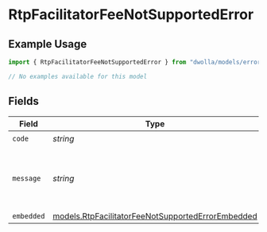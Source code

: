 # RtpFacilitatorFeeNotSupportedError

## Example Usage

```typescript
import { RtpFacilitatorFeeNotSupportedError } from "dwolla/models/errors";

// No examples available for this model
```

## Fields

| Field                                                                                                           | Type                                                                                                            | Required                                                                                                        | Description                                                                                                     | Example                                                                                                         |
| --------------------------------------------------------------------------------------------------------------- | --------------------------------------------------------------------------------------------------------------- | --------------------------------------------------------------------------------------------------------------- | --------------------------------------------------------------------------------------------------------------- | --------------------------------------------------------------------------------------------------------------- |
| `code`                                                                                                          | *string*                                                                                                        | :heavy_check_mark:                                                                                              | N/A                                                                                                             | ValidationError                                                                                                 |
| `message`                                                                                                       | *string*                                                                                                        | :heavy_check_mark:                                                                                              | N/A                                                                                                             | Validation error(s) present. See embedded errors list for more details.                                         |
| `embedded`                                                                                                      | [models.RtpFacilitatorFeeNotSupportedErrorEmbedded](../../models/rtpfacilitatorfeenotsupportederrorembedded.md) | :heavy_minus_sign:                                                                                              | N/A                                                                                                             |                                                                                                                 |